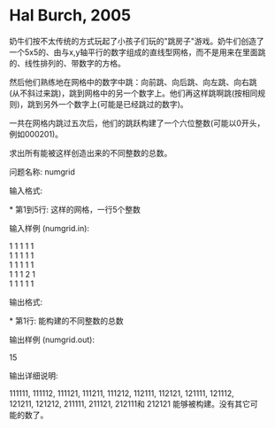 

# Hal Burch, 2005


<p>
奶牛们按不太传统的方式玩起了小孩子们玩的&#34;跳房子&#34;游戏。奶牛们创造了<br/>
一个5x5的、由与x,y轴平行的数字组成的直线型网格，而不是用来在里面跳<br/>
的、线性排列的、带数字的方格。
</p>
<p>
然后他们熟练地在网格中的数字中跳：向前跳、向后跳、向左跳、向右跳<br/>
(从不斜过来跳)，跳到网格中的另一个数字上。他们再这样跳啊跳(按相同规<br/>
则)，跳到另外一个数字上(可能是已经跳过的数字)。
</p>
<p>
一共在网格内跳过五次后，他们的跳跃构建了一个六位整数(可能以0开头，<br/>
例如000201)。
</p>
<p>
求出所有能被这样创造出来的不同整数的总数。
</p>
<p>
问题名称: numgrid
</p>
<p>
输入格式:
</p>
<p>
* 第1到5行: 这样的网格，一行5个整数
</p>
<p>
输入样例 (numgrid.in):
</p>
<p>
1 1 1 1 1<br/>
1 1 1 1 1<br/>
1 1 1 1 1<br/>
1 1 1 2 1<br/>
1 1 1 1 1
</p>
<p>
输出格式:
</p>
<p>
* 第1行: 能构建的不同整数的总数
</p>
<p>
输出样例 (numgrid.out):
</p>
<p>
15
</p>
<p>
输出详细说明:
</p>
<p>
111111, 111112, 111121, 111211, 111212, 112111, 112121, 121111, 121112,<br/>
121211, 121212, 211111, 211121, 212111和 212121 能够被构建。没有其它可<br/>
能的数了。<br/>
 
</p>

